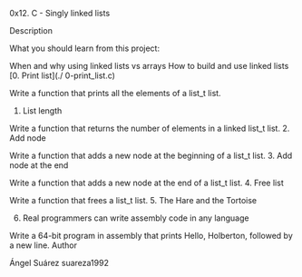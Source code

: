 0x12. C - Singly linked lists

Description

What you should learn from this project:

When and why using linked lists vs arrays
How to build and use linked lists
[0. Print list](./ 0-print_list.c)

Write a function that prints all the elements of a list_t list.
1. List length

Write a function that returns the number of elements in a linked list_t list.
2. Add node

Write a function that adds a new node at the beginning of a list_t list.
3. Add node at the end

Write a function that adds a new node at the end of a list_t list.
4. Free list

Write a function that frees a list_t list.
5. The Hare and the Tortoise

6. Real programmers can write assembly code in any language

Write a 64-bit program in assembly that prints Hello, Holberton, followed by a new line.
Author

Ángel Suárez
suareza1992
